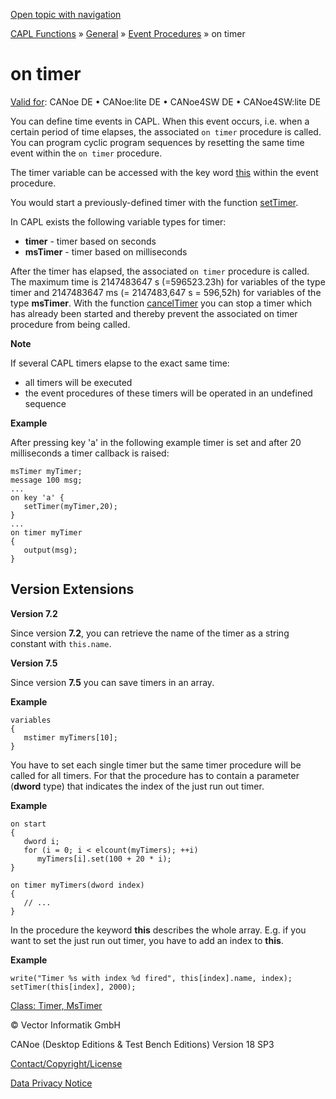 [Open topic with navigation](../../../../../CANoeDEFamily.htm#Topics/CAPLFunctions/Other/EventProcedures/CAPLfunctionOnTimer.md)

[CAPL Functions](../../CAPLfunctions.md) » [General](../CAPLGeneralStartPage.md) » [Event Procedures](../CAPLfunctionsEventProceduresOverview.md) » on timer

# on timer

[Valid for](../../../Shared/FeatureAvailability.md): CANoe DE • CANoe:lite DE • CANoe4SW DE • CANoe4SW:lite DE

You can define time events in CAPL. When this event occurs, i.e. when a certain period of time elapses, the associated `on timer` procedure is called. You can program cyclic program sequences by resetting the same time event within the `on timer` procedure.

The timer variable can be accessed with the key word [this](CAPLfunctionKeywordThis.md) within the event procedure.

You would start a previously-defined timer with the function [setTimer](../Functions/CAPLfunctionSetTimer.md).

In CAPL exists the following variable types for timer:

- **timer** - timer based on seconds
- **msTimer** - timer based on milliseconds

After the timer has elapsed, the associated `on timer` procedure is called. The maximum time is 2147483647 s (=596523.23h) for variables of the type timer and 2147483647 ms (= 2147483,647 s = 596,52h) for variables of the type **msTimer**. With the function [cancelTimer](../Functions/CAPLfunctionCancelTimer.md) you can stop a timer which has already been started and thereby prevent the associated on timer procedure from being called.

**Note**

If several CAPL timers elapse to the exact same time:

- all timers will be executed
- the event procedures of these timers will be operated in an undefined sequence

**Example**

After pressing key 'a' in the following example timer is set and after 20 milliseconds a timer callback is raised:

```plaintext
msTimer myTimer;
message 100 msg;
...
on key 'a' {
   setTimer(myTimer,20);
}
...
on timer myTimer
{ 
   output(msg);
}
```

## Version Extensions

**Version 7.2**

Since version **7.2**, you can retrieve the name of the timer as a string constant with `this.name`.

**Version 7.5**

Since version **7.5** you can save timers in an array.

**Example**

```plaintext
variables
{
   mstimer myTimers[10];
}
```

You have to set each single timer but the same timer procedure will be called for all timers. For that the procedure has to contain a parameter (**dword** type) that indicates the index of the just run out timer.

**Example**

```plaintext
on start
{
   dword i;
   for (i = 0; i < elcount(myTimers); ++i)
      myTimers[i].set(100 + 20 * i);
}

on timer myTimers(dword index)
{
   // ...
}
```

In the procedure the keyword **this** describes the whole array. E.g. if you want to set the just run out timer, you have to add an index to **this**.

**Example**

```plaintext
write("Timer %s with index %d fired", this[index].name, index);
setTimer(this[index], 2000);
```

[Class: Timer, MsTimer](../../ObjectOrientedProg/CAPLfunctionsOOPTimer.md)

© Vector Informatik GmbH

CANoe (Desktop Editions & Test Bench Editions) Version 18 SP3

[Contact/Copyright/License](../../../Shared/ContactCopyrightLicense.md)

[Data Privacy Notice](https://www.vector.com/int/en/company/get-info/privacy-policy/)
